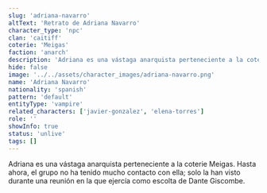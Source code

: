 ```yaml
---
slug: 'adriana-navarro'
altText: 'Retrato de Adriana Navarro'
character_type: 'npc'
clan: 'caitiff'
coterie: 'Meigas'
faction: 'anarch'
description: 'Adriana es una vástaga anarquista perteneciente a la coterie Meigas. Hasta ahora, el grupo no ha tenido mucho contacto con ella; solo la han visto durante una reunión en la que ejercía como escolta de Dante Giscombe.'
hide: false
image: '../../assets/character_images/adriana-navarro.png'
name: 'Adriana Navarro'
nationality: 'spanish'
pattern: 'default'
entityType: 'vampire'
related_characters: ['javier-gonzalez', 'elena-torres']
role: ''
showInfo: true
status: 'unlive'
tags: []
---
```


Adriana es una vástaga anarquista perteneciente a la coterie Meigas. Hasta ahora, el grupo no ha tenido mucho contacto con ella; solo la han visto durante una reunión en la que ejercía como escolta de Dante Giscombe.  